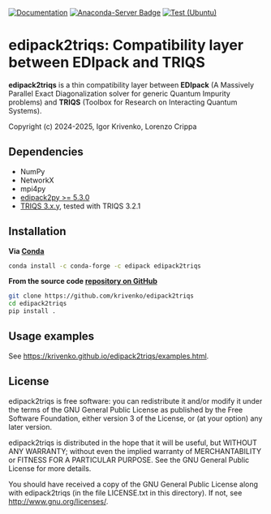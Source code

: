 [![Documentation](https://img.shields.io/badge/docs-GitHub%20Pages-red)](
https://krivenko.github.io/edipack2triqs)
[![Anaconda-Server Badge](https://anaconda.org/edipack/edipack2triqs/badges/version.svg)](
https://anaconda.org/edipack/edipack2triqs)
[![Test (Ubuntu)](https://github.com/krivenko/edipack2triqs/actions/workflows/test-ubuntu.yml/badge.svg)](
https://github.com/krivenko/edipack2triqs/actions/workflows/test-ubuntu.yml)

edipack2triqs: Compatibility layer between EDIpack and TRIQS
============================================================

**edipack2triqs** is a thin compatibility layer between
**EDIpack** (A Massively Parallel Exact Diagonalization solver for generic
Quantum Impurity problems) and **TRIQS** (Toolbox for Research on Interacting
Quantum Systems).

Copyright (c) 2024-2025, Igor Krivenko, Lorenzo Crippa

Dependencies
------------

* NumPy
* NetworkX
* mpi4py
* [edipack2py >= 5.3.0](https://github.com/EDIpack/EDIpack2py)
* [TRIQS 3.x.y](https://github.com/TRIQS/triqs), tested with TRIQS 3.2.1

Installation
------------

**Via [Conda](https://anaconda.org/anaconda/conda)**

```bash
conda install -c conda-forge -c edipack edipack2triqs
```

**From the source code [repository on GitHub](https://github.com/krivenko/edipack2triqs)**

```bash
git clone https://github.com/krivenko/edipack2triqs
cd edipack2triqs
pip install .
```

Usage examples
--------------

See https://krivenko.github.io/edipack2triqs/examples.html.

License
-------

edipack2triqs is free software: you can redistribute it and/or modify it under
the terms of the GNU General Public License as published by the Free Software
Foundation, either version 3 of the License, or (at your option) any later
version.

edipack2triqs is distributed in the hope that it will be useful, but WITHOUT ANY
WARRANTY; without even the implied warranty of MERCHANTABILITY or FITNESS FOR A
PARTICULAR PURPOSE. See the GNU General Public License for more details.

You should have received a copy of the GNU General Public License along with
edipack2triqs (in the file LICENSE.txt in this directory).
If not, see <http://www.gnu.org/licenses/>.
